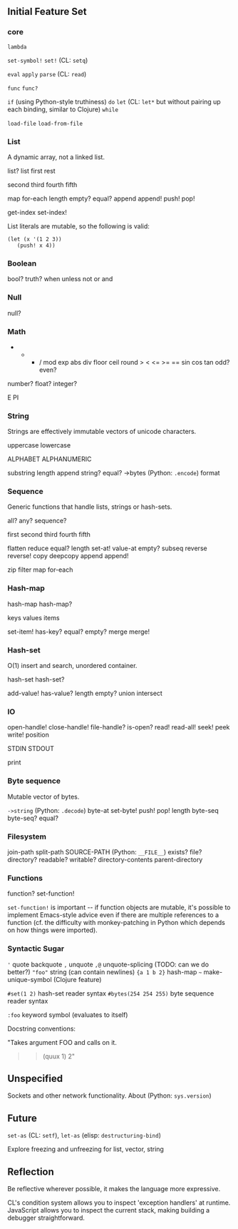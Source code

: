 ## Initial Feature Set

### core

`lambda`

`set-symbol!` `set!` (CL: `setq`)

`eval` `apply` `parse` (CL: `read`)

`func` `func?`

`if` (using Python-style truthiness) `do` `let` (CL: `let*` but
without pairing up each binding, similar to Clojure) `while`

`load-file` `load-from-file`

### List

A dynamic array, not a linked list.

list? list first rest

second third fourth fifth

map for-each length empty? equal? append append! push! pop!

get-index set-index!

List literals are mutable, so the following is valid:

    (let (x '(1 2 3))
       (push! x 4))

### Boolean

bool? truth? when unless not or and

### Null

null?

### Math

+ - * / mod exp abs div floor ceil round > < <= >= == sin cos tan odd? even?

number? float? integer?

E PI

### String

Strings are effectively immutable vectors of unicode characters.

uppercase lowercase

ALPHABET ALPHANUMERIC

substring length append string? equal? ->bytes (Python: `.encode`)
format

### Sequence

Generic functions that handle lists, strings or hash-sets.

all? any? sequence?

first second third fourth fifth

flatten reduce equal? length set-at! value-at empty? subseq reverse
reverse! copy deepcopy append append!

zip filter map for-each

### Hash-map

hash-map hash-map?

keys values items

set-item! has-key? equal? empty? merge merge!

### Hash-set

O(1) insert and search, unordered container.

hash-set hash-set?

add-value! has-value? length empty? union intersect

### IO

open-handle! close-handle! file-handle? is-open? read! read-all! seek!
peek write! position

STDIN STDOUT

print

### Byte sequence

Mutable vector of bytes.

`->string` (Python: `.decode`) byte-at set-byte! push! pop! length
byte-seq byte-seq? equal?

### Filesystem

join-path split-path SOURCE-PATH (Python: `__FILE__`) exists? file?
directory? readable? writable? directory-contents parent-directory

### Functions

function? set-function!

`set-function!` is important -- if function objects are mutable, it's
possible to implement Emacs-style advice even if there are multiple
references to a function (cf. the difficulty with monkey-patching in
Python which depends on how things were imported).

### Syntactic Sugar

`'` quote
backquote
`,` unquote
`,@` unquote-splicing (TODO: can we do better?)
`"foo"` string (can contain newlines)
`{a 1 b 2}` hash-map
`~` make-unique-symbol (Clojure feature)

`#set(1 2)` hash-set reader syntax
`#bytes(254 254 255)` byte sequence reader syntax

`:foo` keyword symbol (evaluates to itself)

Docstring conventions:

"Takes argument FOO and calls <bar> on it.

>> (quux 1)
2"

## Unspecified

Sockets and other network functionality. About (Python: `sys.version`)

## Future

`set-as` (CL: `setf`), `let-as` (elisp: `destructuring-bind`)

Explore freezing and unfreezing for list, vector, string

## Reflection

Be reflective wherever possible, it makes the language more
expressive.

CL's condition system allows you to inspect 'exception handlers' at
runtime. JavaScript allows you to inspect the current stack, making
building a debugger straightforward.
